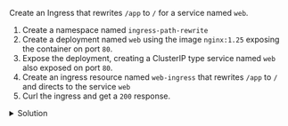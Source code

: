 Create an Ingress that rewrites `/app` to `/` for a service named `web`.

1. Create a namespace named `ingress-path-rewrite`
2. Create a deployment named `web` using the image `nginx:1.25` exposing the container on port `80`.
3. Expose the deployment, creating a ClusterIP type service named `web` also exposed on port `80`.
4. Create an ingress resource named `web-ingress` that rewrites `/app` to `/` and directs to the service `web`
5. Curl the ingress and get a `200` response. 

<details><summary>Solution</summary>
<br>

```bash
kubectl create namespace ingress-path-rewrite
```{{exec}}

```bash
kubectl -n ingress-path-rewrite create deploy web --image=nginx:1.25 --port=80
```{{exec}}

```bash
kubectl -n ingress-path-rewrite expose deploy web --port=80 --target-port=80
```{{exec}}

```bash
cat <<'EOF2' | kubectl apply -f -
apiVersion: networking.k8s.io/v1
kind: Ingress
metadata:
  name: web-ingress
  namespace: ingress-path-rewrite
  annotations:
    nginx.ingress.kubernetes.io/rewrite-target: /
spec:
  ingressClassName: nginx
  rules:
  - host: rewrite.example.com
    http:
      paths:
      - path: /app
        pathType: Prefix
        backend:
          service:
            name: web
            port:
              number: 80
EOF2
```{{exec}}

```bash
kubectl -n ingress-path-rewrite get ingress web-ingress
```{{exec}}

```bash
# just the INTERNAL-IP column for quick reference
NODE_IP=$(kubectl get nodes -o jsonpath='{range .items[*]}{.status.addresses[?(@.type=="InternalIP")].address}{"\n"}{end}')
```{{exec}}

```bash
curl -I -H 'Host: rewrite.example.com' http://$NODE_IP:30000/app
```{{exec}}

</details>
